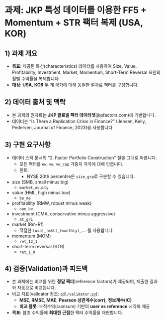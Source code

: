 # 과제: JKP 특성 데이터를 이용한 FF5 + Momentum + STR 팩터 복제 (USA, KOR)

## 1) 과제 개요

- **목표**: 제공된 특성(characteristics) 데이터를 사용하여 Size, Value, Profitability, Investment, Market, Momentum, Short-Term Reversal 요인의 월별 수익률을 복제합니다.
- **대상**: **USA**, **KOR** 두 개 국가에 대해 동일한 절차로 팩터를 구성합니다.

## 2) 데이터 출처 및 맥락

- 본 과제의 원자료는 **JKP 글로벌 팩터 데이터셋**(jkpfactors.com)에 기반합니다.
- 데이터는 “Is There a Replication Crisis in Finance?” (Jensen, Kelly, Pedersen, Journal of Finance, 2023)을 사용합니다.

## 3) 구현 요구사항

- 데이터 스펙 문서의 "2. Factor Portfolio Construction" 절을 그대로 따릅니다.
  - 모든 팩터를 `ew`, `vw`, `vw_cap` 가중치 각각에 대해 만듭니다.
  - 힌트:
    - NYSE 20th percentile은 `size_grp`로 구분할 수 있습니다.
- size (SMB, small minus big)
  - `market_equity`
- value (HML, high minus low)
  - `be_me`
- profitability (RMW, robust minus weak)
  - `ope_be`
- investment (CMA, conservative minus aggressive)
  - `at_gr1`
- market (Rm-Rf)
  - 적절한 `[usa]_[mkt]_[monthly]_..` 를 사용합니다
- momentum (MOM)
  - `ret_12_1`
- short-term reversal (STR)
  - `ret_1_0`

## 4) 검증(Validation)과 피드백

- 본 과제에는 비교를 위한 **정답 팩터**(reference factors)가 제공되며, 제출한 결과와 자동으로 비교됩니다.
- 비교 지표(validator 참조: `qdl/validator.py`):
  - **MSE**, **RMSE**, **MAE**, **Pearson 상관계수(corr)**, **정보계수(IC)**
  - **비교 플롯**: 누적수익(cumsum) 기반의 **user vs reference** 시각화 제공
- **목표**: 참조 수익률에 **최대한 근접**한 팩터 수익률을 재현합니다.
